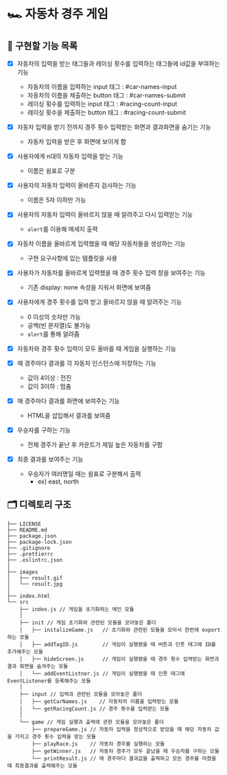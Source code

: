 # 🏎️ 자동차 경주 게임

## 📝 구현할 기능 목록

- [X] 자동차의 입력을 받는 태그들과 레이싱 횟수를 입력하는 태그들에 id값을 부여하는 기능
   - 자동차의 이름을 입력하는 input 태그 : #car-names-input
   - 자동차의 이름을 제출하는 button 태그 : #car-names-submit
   - 레이싱 횟수를 입력하는 input 태그 : #racing-count-input
   - 레이싱 횟수을 제출하는 button 태그 : #racing-count-submit
   
- [X] 자동차 입력을 받기 전까지 경주 횟수 입력받는 화면과 결과화면을 숨기는 기능
   - 자동차 입력을 받은 후 화면에 보이게 함
   
- [X] 사용자에게 n대의 자동차 입력을 받는 기능
   - 이름은 쉼표로 구분
   
- [X] 사용자의 자동차 입력이 올바른지 검사하는 기능
   - 이름은 5자 이하만 가능
   
- [X] 사용자의 자동차 입력이 올바르지 않을 때 알려주고 다시 입력받는 기능
   - ```alert```를 이용해 메세지 출력
   
- [X] 자동차 이름을 올바르게 입력했을 때 해당 자동차들을 생성하는 기능
   - 구현 요구사항에 있는 템플릿을 사용
   
- [X] 사용자가 자동차를 올바르게 입력했을 때 경주 횟수 입력 창을 보여주는 기능
   - 기존 display: none 속성을 지워서 화면에 보여줌
   
- [X] 사용자에게 경주 횟수를 입력 받고 올바르지 않을 때 알려주는 기능
   - 0 이상의 숫자만 가능
   - 공백(빈 문자열)도 불가능
   - ```alert```를 통해 알려줌
   
- [X] 자동차와 경주 횟수 입력이 모두 올바를 때 게임을 실행하는 기능

- [X] 매 경주마다 결과를 각 자동차 인스턴스에 저장하는 기능
    - 값이 4이상 : 전진
    - 값이 3이하 : 멈춤
    
- [X] 매 경주마다 결과를 화면에 보여주는 기능
    - HTML을 삽입해서 결과를 보여줌
    
- [X] 우승자를 구하는 기능
    - 전체 경주가 끝난 후 카운트가 제일 높은 자동차를 구함
    
- [X] 최종 결과를 보여주는 기능
    - 우승자가 여러명일 때는 쉼표로 구분해서 출력 
      - ex) east, north

## 🗂 디렉토리 구조
```plaintext
├── LICENSE
├── README.md
├── package.json
├── package-lock.json
├── .gitignore
├── .prettierrc
├── .eslintrc.json
│
├── images
│   ├── result.gif
│   └── result.jpg
│
├── index.html
└── src
    ├── index.js // 게임을 초기화하는 메인 모듈
    │
    ├── init // 게임 초기화와 관련된 모듈을 모아놓은 폴더
    │   ├── initalizeGame.js   // 초기화와 관련된 모듈을 모아서 한번에 export하는 모듈
    │   ├── addTagID.js        // 게임이 실행됐을 때 버튼과 인풋 태그에 ID를 추가해주는 모듈
    │   ├── hideScreen.js      // 게임이 실행됐을 때 경주 횟수 입력받는 화면과 결과 화면을 숨겨주는 모듈
    │   └── addEventListner.js // 게임이 실행됐을 때 인풋 태그에 EventListener를 등록해주는 모듈
    │
    ├── input // 입력과 관련된 모듈을 모아놓은 폴더
    │   ├── getCarNames.js    // 자동차의 이름을 입력받는 모듈
    │   └── getRacingCount.js // 경주 횟수를 입력받는 모듈
    │
    └── game // 게임 실행과 출력에 관한 모듈을 모아놓은 폴더
        ├── prepareGame.js // 자동차 입력을 정상적으로 받았을 때 해당 자동차 값을 가지고 경주 횟수 입력을 받는 모듈
        ├── playRace.js    // 자동차 경주를 실행하는 모듈
        ├── getWinner.js   // 자동차 경주가 모두 끝났을 때 우승자를 구하는 모듈
        └── printResult.js // 매 경주마다 결과값을 출력하고 모든 경주를 마쳤을 때 최종결과를 출력해주는 모듈
```
